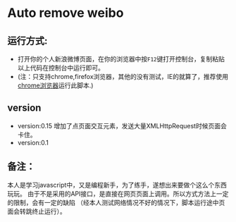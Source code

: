 Auto remove weibo
===================
运行方式:
-------------
  * 打开你的个人新浪微博页面，在你的浏览器中按```F12```键打开控制台，复制粘贴以上代码在控制台中运行即可。
  * (注：只支持chrome,firefox浏览器，其他的没有测试，IE的就算了，推荐使用[chrome浏览器](http://www.google.cn/chrome)运行此脚本.)

version
-------------
* version:0.15 增加了点页面交互元素，发送大量XMLHttpRequest时候页面会卡住。
* version:0.1


备注：
--------------
本人是学习javascript中，又是编程新手，为了练手，遂想出来要做个这么个东西玩玩。
由于不是采用的API接口，是直接在网页页面上调用。所以方式方法上一定的限制，会有一定的缺陷
（经本人测试网络情况不好的情况下，脚本运行途中页面会转跳终止运行）。

